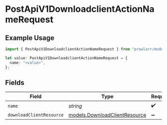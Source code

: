 # PostApiV1DownloadclientActionNameRequest

## Example Usage

```typescript
import { PostApiV1DownloadclientActionNameRequest } from "prowlarr/models/operations";

let value: PostApiV1DownloadclientActionNameRequest = {
  name: "<value>",
};
```

## Fields

| Field                                                                   | Type                                                                    | Required                                                                | Description                                                             |
| ----------------------------------------------------------------------- | ----------------------------------------------------------------------- | ----------------------------------------------------------------------- | ----------------------------------------------------------------------- |
| `name`                                                                  | *string*                                                                | :heavy_check_mark:                                                      | N/A                                                                     |
| `downloadClientResource`                                                | [models.DownloadClientResource](../../models/downloadclientresource.md) | :heavy_minus_sign:                                                      | N/A                                                                     |